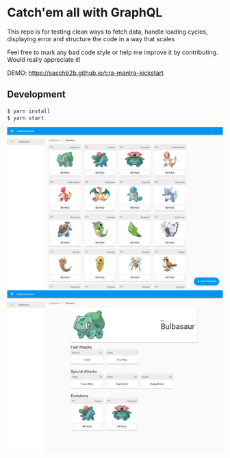 # Catch'em all with GraphQL

This repo is for testing clean ways to fetch data, handle loading cycles, displaying error and structure the code in a way that scales

Feel free to mark any bad code style or help me improve it by contributing. Would really appreciate it!

DEMO: https://saschb2b.github.io/cra-mantra-kickstart

## Development

```
$ yarn install
$ yarn start
```

![List](listExample.jpg)
![Details](detailsExample.jpg)
